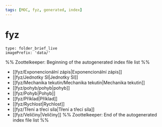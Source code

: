```yaml
---
tags: [MOC, fyz, generated, index]
---
```

# fyz
```ccard
type: folder_brief_live
imagePrefix: 'data/'
```
%% Zoottelkeeper: Beginning of the autogenerated index file list  %%
-  [[fyz/Exponencionální zápis|Exponencionální zápis]]
-  [[fyz/Jednotky SI|Jednotky SI]]
-  [[fyz/Mechanika tekutin/Mechanika tekutin|Mechanika tekutin]]
-  [[fyz/pohyb/pohyb|pohyb]]
-  [[fyz/Pohyb|Pohyb]]
-  [[fyz/Příklad|Příklad]]
-  [[fyz/Rychlost|Rychlost]]
-  [[fyz/Tření a třecí síla|Tření a třecí síla]]
-  [[fyz/Veličiny|Veličiny]]
%% Zoottelkeeper: End of the autogenerated index file list  %%

